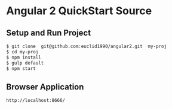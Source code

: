 # Angular 2 QuickStart Source

## Setup and Run Project

```bash
$ git clone  git@github.com:euclid1990/angular2.git  my-proj
$ cd my-proj
$ npm install
$ gulp default
$ npm start
```

## Browser Application

```
http://localhost:8666/
```